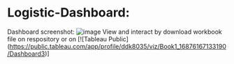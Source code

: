 # Logistic-Dashboard:
Dashboard screenshot:
![image](https://github.com/DDKson/Logistic-Dashboard/assets/92723196/72af0ef5-ee94-41ce-b415-0247afdcfe28)
View and interact by download workbook file on respository or on [![Tableau Public] (https://public.tableau.com/app/profile/ddk8035/viz/Book1_16876167133190/Dashboard3)]
